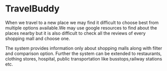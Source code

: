 # TravelBuddy
When we travel to a new place we may find it difficult to choose best from multiple options available.We may use google resources to find about the places nearby but it is also difficult to check all the reviews of every shopping mall and choose one.

The system provides information only about shopping malls along with filter and comparison option. Further the system can be extended to restaurants, clothing stores, hospital, public transportation like busstops,railway stations etc.
